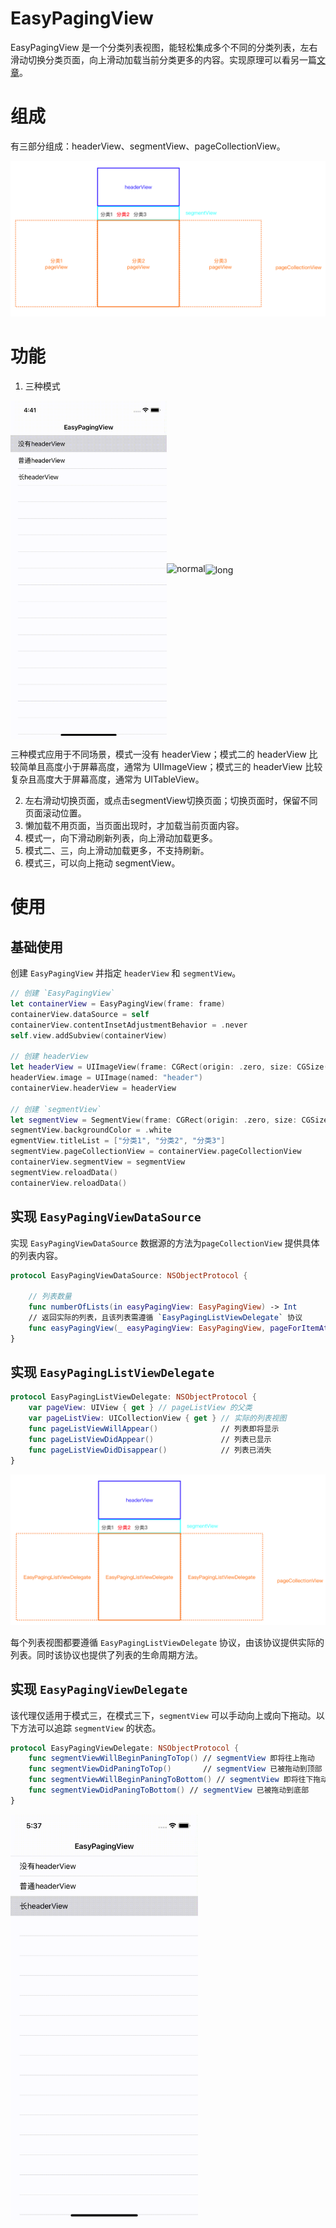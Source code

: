 # EasyPagingView

EasyPagingView 是一个分类列表视图，能轻松集成多个不同的分类列表，左右滑动切换分类页面，向上滑动加载当前分类更多的内容。实现原理可以看另一篇[文章](./Document/原理.md)。

# 组成

有三部分组成：headerView、segmentView、pageCollectionView。

![image-20210218121829581](Resources/component.png)

# 功能

1. 三种模式

<img src="Resources/small.gif" alt="WithoutHeadView" width="250" align=center /><img src="Resources/normal.gif" alt="normal" width="250" align=center/><img src="Resources/long.gif" alt="long" width="250" align=center />

三种模式应用于不同场景，模式一没有 headerView；模式二的 headerView 比较简单且高度小于屏幕高度，通常为 UIImageView；模式三的 headerView 比较复杂且高度大于屏幕高度，通常为 UITableView。

2. 左右滑动切换页面，或点击segmentView切换页面；切换页面时，保留不同页面滚动位置。
3. 懒加载不用页面，当页面出现时，才加载当前页面内容。
4. 模式一，向下滑动刷新列表，向上滑动加载更多。
5. 模式二、三，向上滑动加载更多，不支持刷新。
6. 模式三，可以向上拖动 segmentView。

# 使用

## 基础使用

创建 `EasyPagingView` 并指定 `headerView` 和 `segmentView`。

```swift
// 创建 `EasyPagingView`
let containerView = EasyPagingView(frame: frame)
containerView.dataSource = self
containerView.contentInsetAdjustmentBehavior = .never
self.view.addSubview(containerView)

// 创建 headerView
let headerView = UIImageView(frame: CGRect(origin: .zero, size: CGSize(width: view.bounds.width, height: 250)))
headerView.image = UIImage(named: "header")
containerView.headerView = headerView

// 创建 `segmentView`
let segmentView = SegmentView(frame: CGRect(origin: .zero, size: CGSize(width: UIScreen.main.bounds.width, height: 52)))
segmentView.backgroundColor = .white
egmentView.titleList = ["分类1", "分类2", "分类3"]
segmentView.pageCollectionView = containerView.pageCollectionView
containerView.segmentView = segmentView
segmentView.reloadData()
containerView.reloadData()
```

## 实现 `EasyPagingViewDataSource`

实现 `EasyPagingViewDataSource` 数据源的方法为`pageCollectionView` 提供具体的列表内容。

```swift
protocol EasyPagingViewDataSource: NSObjectProtocol {

  	// 列表数量
    func numberOfLists(in easyPagingView: EasyPagingView) -> Int
  	// 返回实际的列表，且该列表需遵循 `EasyPagingListViewDelegate` 协议
    func easyPagingView(_ easyPagingView: EasyPagingView, pageForItemAt index: Int) -> EasyPagingListViewDelegate
}
```

## 实现 `EasyPagingListViewDelegate`

```swift
protocol EasyPagingListViewDelegate: NSObjectProtocol {
    var pageView: UIView { get } // pageListView 的父类
    var pageListView: UICollectionView { get } // 实际的列表视图
    func pageListViewWillAppear()              // 列表即将显示
    func pageListViewDidAppear()               // 列表已显示
    func pageListViewDidDisappear()            // 列表已消失
}
```

![image-20210218173421458](Resources/image-20210218173421458.png)

每个列表视图都要遵循 `EasyPagingListViewDelegate` 协议，由该协议提供实际的列表。同时该协议也提供了列表的生命周期方法。

## 实现 `EasyPagingViewDelegate`

该代理仅适用于模式三，在模式三下，`segmentView` 可以手动向上或向下拖动。以下方法可以追踪 `segmentView` 的状态。

```swift
protocol EasyPagingViewDelegate: NSObjectProtocol {
    func segmentViewWillBeginPaningToTop() // segmentView 即将往上拖动
    func segmentViewDidPaningToTop()       // segmentView 已被拖动到顶部
    func segmentViewWillBeginPaningToBottom() // segmentView 即将往下拖动
    func segmentViewDidPaningToBottom() // segmentView 已被拖动到底部
}
```

<img src="Resources/long1.gif" alt="long1" width="300" align=center />
